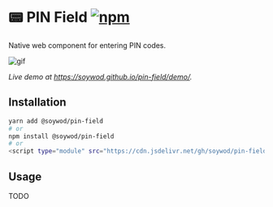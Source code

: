 # 📟 PIN Field [![npm](https://img.shields.io/github/package-json/v/soywod/pin-field/master?label=version)](https://github.com/soywod?tab=packages&repo_name=pin-field)

Native web component for entering PIN codes.

![gif](https://user-images.githubusercontent.com/10437171/112440937-2e131c00-8d4b-11eb-902c-9aa6b37973be.gif)

*Live demo at https://soywod.github.io/pin-field/demo/.*

## Installation

```bash
yarn add @soywod/pin-field
# or
npm install @soywod/pin-field
# or
<script type="module" src="https://cdn.jsdelivr.net/gh/soywod/pin-field/lib/pin-field.min.js"></script>
```

## Usage

TODO
